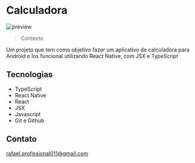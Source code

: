 # Calculadora

![preview](./assets/formulario.PNG)

> Contexto

Um projeto que tem como objetivo fazer um aplicativo de calculadora para Android e Ios
funcional utilizando React Native, com JSX e TypeScript

## Tecnologias
- TypeScript
- React Native
- React
- JSX
- Javascript
- Git e Github

## Contato

rafael.profissional011@gmail.com
